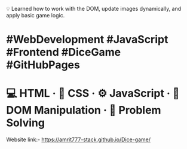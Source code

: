 💡 Learned how to work with the DOM, update images dynamically, and apply basic game logic.
# #WebDevelopment #JavaScript #Frontend #DiceGame #GitHubPages 
# 💻 HTML · 🎨 CSS · ⚙️ JavaScript · 🧩 DOM Manipulation · 🧠 Problem Solving
Website link:- https://amrit777-stack.github.io/Dice-game/
